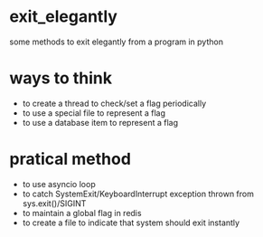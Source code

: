 # exit_elegantly
some methods to exit elegantly from a program in python

# ways to think
* to create a thread to check/set a flag periodically
* to use a special file to represent a flag
* to use a database item to represent a flag

# pratical method
* to use asyncio loop
* to catch SystemExit/KeyboardInterrupt exception thrown from sys.exit()/SIGINT
* to maintain a global flag in redis
* to create a file to indicate that system should exit instantly
